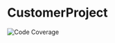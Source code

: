 # CustomerProject
![Code Coverage](https://img.shields.io/badge/Code%20Coverage-100%25-success?style=flat)
